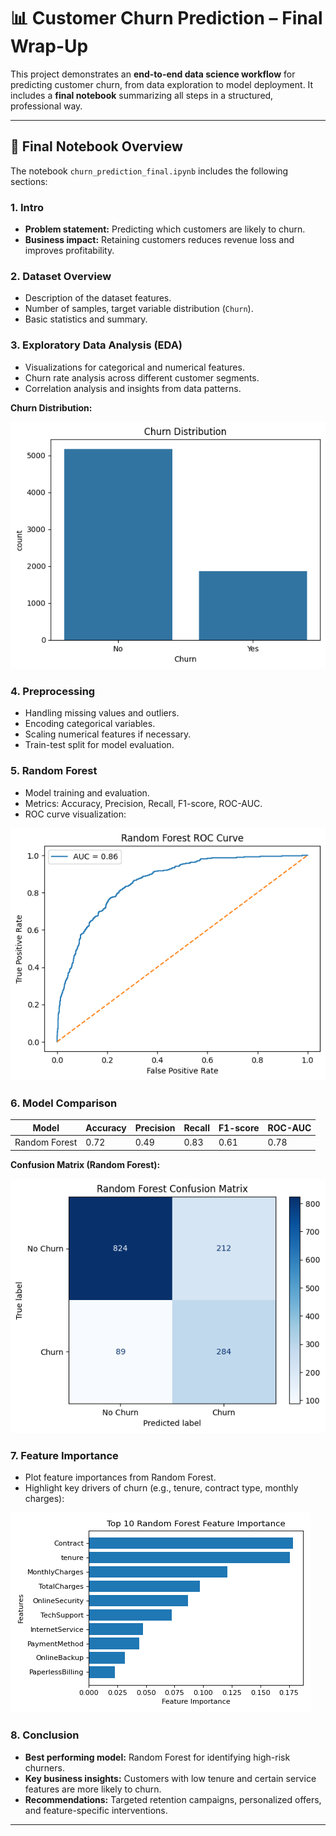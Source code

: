# 📊 Customer Churn Prediction – Final Wrap-Up

This project demonstrates an **end-to-end data science workflow** for predicting customer churn, from data exploration to model deployment. It includes a **final notebook** summarizing all steps in a structured, professional way.

---

## 📓 Final Notebook Overview

The notebook `churn_prediction_final.ipynb` includes the following sections:

### 1. Intro
- **Problem statement:** Predicting which customers are likely to churn.  
- **Business impact:** Retaining customers reduces revenue loss and improves profitability.

### 2. Dataset Overview
- Description of the dataset features.  
- Number of samples, target variable distribution (`Churn`).  
- Basic statistics and summary.

### 3. Exploratory Data Analysis (EDA)
- Visualizations for categorical and numerical features.  
- Churn rate analysis across different customer segments.  
- Correlation analysis and insights from data patterns.

**Churn Distribution:**

![Churn Distribution](./images/churn_distribution.png)

### 4. Preprocessing
- Handling missing values and outliers.  
- Encoding categorical variables.  
- Scaling numerical features if necessary.  
- Train-test split for model evaluation.


### 5. Random Forest
- Model training and evaluation.  
- Metrics: Accuracy, Precision, Recall, F1-score, ROC-AUC.  
- ROC curve visualization:

![Random Forest ROC](images/rf_roc.png)

### 6. Model Comparison

| Model         | Accuracy | Precision | Recall | F1-score | ROC-AUC |
| ------------- | -------- | --------- | ------ | -------- | ------- |
| Random Forest | 0.72     | 0.49      | 0.83   | 0.61     | 0.78    |

**Confusion Matrix (Random Forest):**

![Random Forest Confusion Matrix](images/rf_confusion_matrix.png)

### 7. Feature Importance
- Plot feature importances from Random Forest.  
- Highlight key drivers of churn (e.g., tenure, contract type, monthly charges):

![Random Forest Feature Importance](images/rf_feature_importance.png)

### 8. Conclusion
- **Best performing model:** Random Forest for identifying high-risk churners.  
- **Key business insights:** Customers with low tenure and certain service features are more likely to churn.  
- **Recommendations:** Targeted retention campaigns, personalized offers, and feature-specific interventions.

---